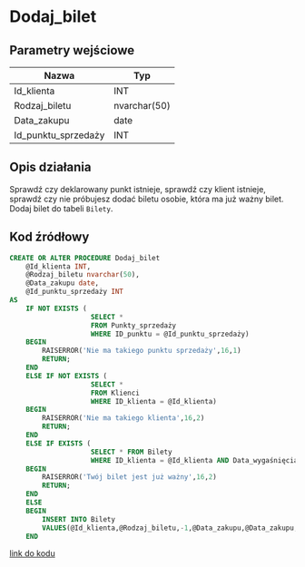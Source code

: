 # Dodaj_bilet

## Parametry wejściowe

| Nazwa                | Typ                     |
| -------------------- | ----------------------- |
| Id_klienta           | INT                     |
| Rodzaj_biletu        | nvarchar(50)            |
| Data_zakupu          | date                    |
| Id_punktu_sprzedaży  | INT                     |

## Opis działania

Sprawdź czy deklarowany punkt istnieje, sprawdź czy klient istnieje, sprawdź czy nie próbujesz dodać biletu osobie, która ma już ważny bilet. Dodaj bilet do tabeli `Bilety`. 

## Kod źródłowy

```sql
CREATE OR ALTER PROCEDURE Dodaj_bilet
	@Id_klienta INT,
	@Rodzaj_biletu nvarchar(50),
	@Data_zakupu date,
	@Id_punktu_sprzedaży INT
AS
	IF NOT EXISTS (
					SELECT * 
					FROM Punkty_sprzedaży
					WHERE ID_punktu = @Id_punktu_sprzedaży)
	BEGIN
		RAISERROR('Nie ma takiego punktu sprzedaży',16,1)
		RETURN;
	END
	ELSE IF NOT EXISTS (
					SELECT * 
					FROM Klienci
					WHERE ID_klienta = @Id_klienta)
	BEGIN
		RAISERROR('Nie ma takiego klienta',16,2)
		RETURN;
	END
	ELSE IF EXISTS (
					SELECT * FROM Bilety
					WHERE ID_klienta = @Id_klienta AND Data_wygaśnięcia>@Data_zakupu)
	BEGIN
		RAISERROR('Twój bilet jest już ważny',16,2)
		RETURN;
	END
	ELSE
	BEGIN
		INSERT INTO Bilety
		VALUES(@Id_klienta,@Rodzaj_biletu,-1,@Data_zakupu,@Data_zakupu,@Id_punktu_sprzedaży)
	END
```

[link do kodu](../../procs/Dodaj_bilet.sql)
